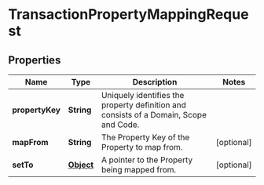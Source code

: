 

# TransactionPropertyMappingRequest

## Properties

Name | Type | Description | Notes
------------ | ------------- | ------------- | -------------
**propertyKey** | **String** | Uniquely identifies the property definition and consists of a Domain, Scope and Code. | 
**mapFrom** | **String** | The Property Key of the Property to map from. |  [optional]
**setTo** | [**Object**](.md) | A pointer to the Property being mapped from. |  [optional]




